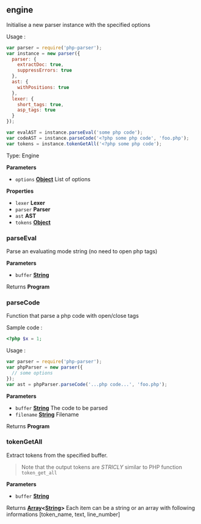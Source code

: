 <!-- Generated by documentation.js. Update this documentation by updating the source code. -->

## engine

Initialise a new parser instance with the specified options

Usage :

```js
var parser = require('php-parser');
var instance = new parser({
  parser: {
    extractDoc: true,
    suppressErrors: true
  },
  ast: {
    withPositions: true
  },
  lexer: {
    short_tags: true,
    asp_tags: true
  }
});

var evalAST = instance.parseEval('some php code');
var codeAST = instance.parseCode('<?php some php code', 'foo.php');
var tokens = instance.tokenGetAll('<?php some php code');
```

Type: Engine

**Parameters**

-   `options` **[Object](https://developer.mozilla.org/en-US/docs/Web/JavaScript/Reference/Global_Objects/Object)** List of options

**Properties**

-   `lexer` **Lexer** 
-   `parser` **Parser** 
-   `ast` **AST** 
-   `tokens` **[Object](https://developer.mozilla.org/en-US/docs/Web/JavaScript/Reference/Global_Objects/Object)** 

### parseEval

Parse an evaluating mode string (no need to open php tags)

**Parameters**

-   `buffer` **[String](https://developer.mozilla.org/en-US/docs/Web/JavaScript/Reference/Global_Objects/String)** 

Returns **Program** 

### parseCode

Function that parse a php code with open/close tags

Sample code :

```php
<?php $x = 1;
```

Usage :

```js
var parser = require('php-parser');
var phpParser = new parser({
  // some options
});
var ast = phpParser.parseCode('...php code...', 'foo.php');
```

**Parameters**

-   `buffer` **[String](https://developer.mozilla.org/en-US/docs/Web/JavaScript/Reference/Global_Objects/String)** The code to be parsed
-   `filename` **[String](https://developer.mozilla.org/en-US/docs/Web/JavaScript/Reference/Global_Objects/String)** Filename

Returns **Program** 

### tokenGetAll

Extract tokens from the specified buffer.

> Note that the output tokens are _STRICLY_ similar to PHP function `token_get_all`

**Parameters**

-   `buffer` **[String](https://developer.mozilla.org/en-US/docs/Web/JavaScript/Reference/Global_Objects/String)** 

Returns **[Array](https://developer.mozilla.org/en-US/docs/Web/JavaScript/Reference/Global_Objects/Array)&lt;[String](https://developer.mozilla.org/en-US/docs/Web/JavaScript/Reference/Global_Objects/String)>** Each item can be a string or an array with following informations [token_name, text, line_number]
